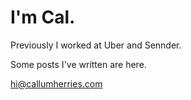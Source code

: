 # I'm Cal.

Previously I worked at Uber and Sennder.

Some posts I've written are here.

[hi@callumherries.com](hihi@callumherries.com)